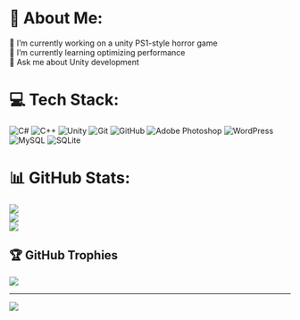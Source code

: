 # 💫 About Me:
🔭 I’m currently working on a unity PS1-style horror game <br>🌱 I’m currently learning optimizing performance<br>💬 Ask me about Unity development


# 💻 Tech Stack:
![C#](https://img.shields.io/badge/c%23-%23239120.svg?style=for-the-badge&logo=csharp&logoColor=white) ![C++](https://img.shields.io/badge/c++-%2300599C.svg?style=for-the-badge&logo=c%2B%2B&logoColor=white) ![Unity](https://img.shields.io/badge/unity-%23000000.svg?style=for-the-badge&logo=unity&logoColor=white) ![Git](https://img.shields.io/badge/git-%23F05033.svg?style=for-the-badge&logo=git&logoColor=white) ![GitHub](https://img.shields.io/badge/github-%23121011.svg?style=for-the-badge&logo=github&logoColor=white) ![Adobe Photoshop](https://img.shields.io/badge/adobe%20photoshop-%2331A8FF.svg?style=for-the-badge&logo=adobe%20photoshop&logoColor=white) ![WordPress](https://img.shields.io/badge/WordPress-%23117AC9.svg?style=for-the-badge&logo=WordPress&logoColor=white) ![MySQL](https://img.shields.io/badge/mysql-4479A1.svg?style=for-the-badge&logo=mysql&logoColor=white) ![SQLite](https://img.shields.io/badge/sqlite-%2307405e.svg?style=for-the-badge&logo=sqlite&logoColor=white)
# 📊 GitHub Stats:
![](https://github-readme-stats.vercel.app/api?username=RedyRT&theme=react&hide_border=false&include_all_commits=true&count_private=true)<br/>
![](https://nirzak-streak-stats.vercel.app/?user=RedyRT&theme=react&hide_border=false)<br/>
![](https://githubstats-laase31u1-colins-projects-17a4e6e7.vercel.app/api/top-langs/?username=RedyRT&theme=react&hide_border=false&include_all_commits=true&count_private=true&layout=compact)

## 🏆 GitHub Trophies
![](https://github-profile-trophy.vercel.app/?username=RedyRT&theme=radical&no-frame=false&no-bg=true&margin-w=4)

---
[![](https://visitcount.itsvg.in/api?id=RedyRT&icon=0&color=0)](https://visitcount.itsvg.in)

